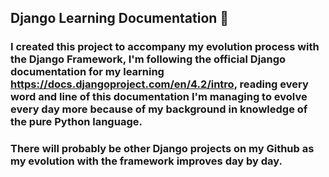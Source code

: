 ## Django Learning Documentation :snake:

### I created this project to accompany my evolution process with the Django Framework, I'm following the official Django documentation for my learning https://docs.djangoproject.com/en/4.2/intro, reading every word and line of this documentation I'm managing to evolve every day more because of my background in knowledge of the pure Python language.
### There will probably be other Django projects on my Github as my evolution with the framework improves day by day.
